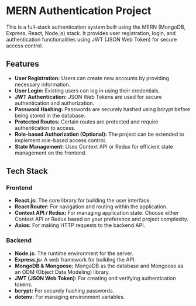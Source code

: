 # MERN Authentication Project

This is a full-stack authentication system built using the MERN (MongoDB, Express, React, Node.js) stack. It provides user registration, login, and authentication functionalities using JWT (JSON Web Token) for secure access control.

## Features

*   **User Registration:** Users can create new accounts by providing necessary information.
*   **User Login:** Existing users can log in using their credentials.
*   **JWT Authentication:**  JSON Web Tokens are used for secure authentication and authorization.
*   **Password Hashing:** Passwords are securely hashed using bcrypt before being stored in the database.
*   **Protected Routes:**  Certain routes are protected and require authentication to access.
*   **Role-based Authorization (Optional):**  The project can be extended to implement role-based access control.
*   **State Management:**  Uses Context API or Redux for efficient state management on the frontend.

## Tech Stack

### Frontend

*   **React.js:**  The core library for building the user interface.
*   **React Router:**  For navigation and routing within the application.
*   **Context API / Redux:**  For managing application state.  Choose either Context API or Redux based on your preference and project complexity.
*   **Axios:**  For making HTTP requests to the backend API.

### Backend

*   **Node.js:** The runtime environment for the server.
*   **Express.js:**  A web framework for building the API.
*   **MongoDB & Mongoose:**  MongoDB as the database and Mongoose as an ODM (Object Data Modeling) library.
*   **JWT (JSON Web Token):** For creating and verifying authentication tokens.
*   **bcrypt:**  For securely hashing passwords.
*   **dotenv:** For managing environment variables.
